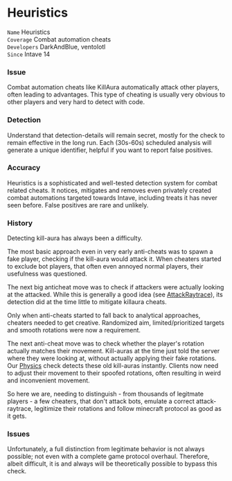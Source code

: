 # Heuristics

`Name` Heuristics<br>
`Coverage` Combat automation cheats<br>
`Developers` DarkAndBlue, ventolotl<br>
`Since` Intave 14<br>

### Issue
Combat automation cheats like KillAura automatically attack other players, often leading to advantages.
This type of cheating is usually very obvious to other players and very hard to detect with code.

### Detection
Understand that detection-details will remain secret, mostly for the check to remain effective in the long run.
Each (30s-60s) scheduled analysis will generate a unique identifier, helpful if you want to report false positives.

### Accuracy
Heuristics is a sophisticated and well-tested detection system for combat related cheats.
It notices, mitigates and removes even privately created combat automations targeted towards Intave, including treats it has never seen before. 
False positives are rare and unlikely.

### History
Detecting kill-aura has always been a difficulty.

The most basic approach even in very early anti-cheats was to spawn a fake player, checking if the kill-aura would attack it.
When cheaters started to exclude bot players, that often even annoyed normal players, their usefulness was questioned.

The next big anticheat move was to check if attackers were actually looking at the attacked.
While this is generally a good idea (see [AttackRaytrace](checks-02-attackraytrace.md)),
its detection did at the time little to mitigate killaura cheats.

Only when anti-cheats started to fall back to analytical approaches, cheaters needed to get creative.
Randomized aim, limited/prioritized targets and smooth rotations were now a requirement.

The next anti-cheat move was to check whether the player's rotation actually matches their movement.
Kill-auras at the time just told the server where they were looking at, without actually applying their fake rotations.
Our [Physics](checks-09-physics.md) check detects these old kill-auras instantly.
Clients now need to adjust their movement to their spoofed rotations, often resulting in weird and inconvenient movement.

So here we are, needing to distinguish - from thousands of legitmate players - a few cheaters, that don't attack bots,
emulate a correct attack-raytrace, legitimize their rotations and follow minecraft protocol as good as it gets.
### Issues
Unfortunately, a full distinction from legitimate behavior is not always possible; not even with a complete game
protocol overhaul. Therefore, albeit difficult, it is and always will be theoretically possible to bypass this check.